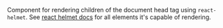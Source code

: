 Component for rendering children of the document head tag using `react-helmet`. See [react helmet docs](https://github.com/nfl/react-helmet) for all elements it's capable of rendering.